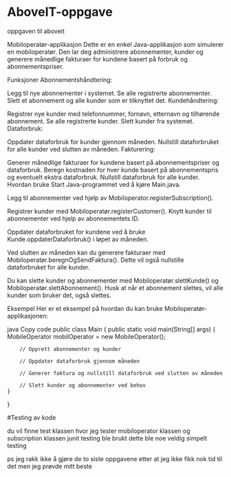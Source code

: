 # AboveIT-oppgave
oppgaven til aboveit


Mobiloperatør-applikasjon
Dette er en enkel Java-applikasjon som simulerer en mobiloperatør. Den lar deg administrere abonnementer, kunder og generere månedlige fakturaer for kundene basert på forbruk og abonnementspriser.

Funksjoner
Abonnementshåndtering:

Legg til nye abonnementer i systemet.
Se alle registrerte abonnementer.
Slett et abonnement og alle kunder som er tilknyttet det.
Kundehåndtering:

Registrer nye kunder med telefonnummer, fornavn, etternavn og tilhørende abonnement.
Se alle registrerte kunder.
Slett kunder fra systemet.
Dataforbruk:

Oppdater dataforbruk for kunder gjennom måneden.
Nullstill dataforbruket for alle kunder ved slutten av måneden.
Fakturering:

Generer månedlige fakturaer for kundene basert på abonnementspriser og dataforbruk.
Beregn kostnaden for hver kunde basert på abonnementspris og eventuelt ekstra dataforbruk.
Nullstill dataforbruk for alle kunder.
Hvordan bruke
Start Java-programmet ved å kjøre Main.java.

Legg til abonnementer ved hjelp av Mobiloperator.registerSubscription().

Registrer kunder med Mobiloperatør.registerCustomer(). Knytt kunder til abonnementer ved hjelp av abonnementets ID.

Oppdater dataforbruket for kundene ved å bruke Kunde.oppdaterDataforbruk() i løpet av måneden.

Ved slutten av måneden kan du generere fakturaer med Mobiloperatør.beregnOgSendFaktura(). Dette vil også nullstille dataforbruket for alle kunder.

Du kan slette kunder og abonnementer med Mobiloperatør.slettKunde() og Mobiloperatør.slettAbonnement(). Husk at når et abonnement slettes, vil alle kunder som bruker det, også slettes.

Eksempel
Her er et eksempel på hvordan du kan bruke Mobiloperatør-applikasjonen:

java
Copy code
public class Main {
    public static void main(String[] args) {
        MobileOperator mobilOperator = new MobileOperator();

        // Opprett abonnementer og kunder

        // Oppdater dataforbruk gjennom måneden

        // Generer faktura og nullstill dataforbruk ved slutten av måneden

        // Slett kunder og abonnementer ved behov
    }
}

#Testing av kode

du vil finne test klassen hvor jeg tester mobiloperator klassen og subscription klassen junit testing ble brukt dette ble noe veldig simpelt testing


ps jeg rakk ikke å gjøre de to siste oppgavene etter at jeg ikke fikk nok tid til det men jeg prøvde mitt beste
